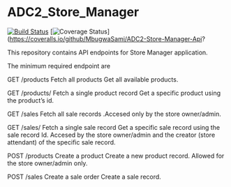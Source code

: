 # ADC2_Store_Manager

[![Build Status](https://travis-ci.org/MbugwaSami/ADC2-Store-Manager-Api.svg?branch=develop)](https://travis-ci.org/MbugwaSami/ADC2-Store-Manager-Api)
[![Coverage Status](https://coveralls.io/repos/github/MbugwaSami/ADC2-Store-Manager-Api/badge.svg?branch=develop)](https://coveralls.io/github/MbugwaSami/ADC2-Store-Manager-Api?

This repository  contains API endpoints for  Store Manager application.

The minimum required endpoint are  

GET /products	Fetch all products	Get all available products.

GET /products/	Fetch a single product record	Get a specific product using the product’s id.

GET /sales	Fetch all sale records	.Accesed only by the store owner/admin.

GET /sales/	Fetch a single sale record	Get a specific sale record using the sale record Id. Accesed by the store owner/admin and the creator (store attendant) of the specific sale record.

POST /products	Create a product	Create a new product record. Allowed for  the store owner/admin only.

POST /sales	Create a sale order	Create a sale record.
